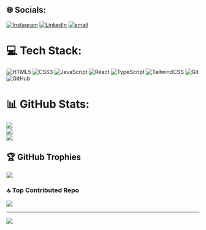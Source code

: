 
## 🌐 Socials:
[![Instagram](https://img.shields.io/badge/Instagram-%23E4405F.svg?logo=Instagram&logoColor=white)](https://instagram.com/Santosscx_) [![LinkedIn](https://img.shields.io/badge/LinkedIn-%230077B5.svg?logo=linkedin&logoColor=white)](https://www.linkedin.com/in/pablo-jorge07/) [![email](https://img.shields.io/badge/Email-D14836?logo=gmail&logoColor=white)](emailto:pablodosantos2007@gmail.com) 

# 💻 Tech Stack:
![HTML5](https://img.shields.io/badge/html5-%23E34F26.svg?style=for-the-badge&logo=html5&logoColor=white) ![CSS3](https://img.shields.io/badge/css3-%231572B6.svg?style=for-the-badge&logo=css3&logoColor=white) ![JavaScript](https://img.shields.io/badge/javascript-%23323330.svg?style=for-the-badge&logo=javascript&logoColor=%23F7DF1E) ![React](https://img.shields.io/badge/react-%2320232a.svg?style=for-the-badge&logo=react&logoColor=%2361DAFB) ![TypeScript](https://img.shields.io/badge/typescript-%23007ACC.svg?style=for-the-badge&logo=typescript&logoColor=white) ![TailwindCSS](https://img.shields.io/badge/tailwindcss-%2338B2AC.svg?style=for-the-badge&logo=tailwind-css&logoColor=white) ![Git](https://img.shields.io/badge/git-%23F05033.svg?style=for-the-badge&logo=git&logoColor=white) ![GitHub](https://img.shields.io/badge/github-%23121011.svg?style=for-the-badge&logo=github&logoColor=white)
# 📊 GitHub Stats:
![](https://github-readme-stats.vercel.app/api?username=PabloJDev&theme=dark&hide_border=false&include_all_commits=true&count_private=true)<br/>
![](https://nirzak-streak-stats.vercel.app/?user=PabloJDev&theme=dark&hide_border=false)<br/>
![](https://github-readme-stats.vercel.app/api/top-langs/?username=PabloJDev&theme=dark&hide_border=false&include_all_commits=true&count_private=true&layout=compact)

## 🏆 GitHub Trophies
![](https://github-profile-trophy.vercel.app/?username=PabloJDev&theme=radical&no-frame=false&no-bg=false&margin-w=4)

### 🔝 Top Contributed Repo
![](https://github-contributor-stats.vercel.app/api?username=PabloJDev&limit=5&theme=dark&combine_all_yearly_contributions=true)

---
[![](https://visitcount.itsvg.in/api?id=PabloJDev&icon=0&color=0)](https://visitcount.itsvg.in)

<!-- Proudly created with GPRM ( https://gprm.itsvg.in ) -->
